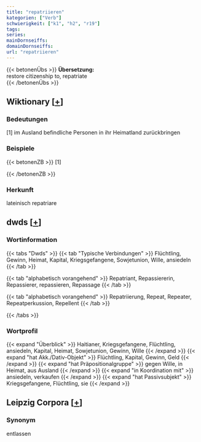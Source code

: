 ```yaml
---
title: "repatriieren"
kategorien: ["Verb"]
schwierigkeit: ["k1", "h2", "r19"]
tags:
series:
mainDornseiffs:
domainDornseiffs:
url: "repatriieren"
---
```


{{< betonenÜbs >}}
**Übersetzung:**  
restore citizenship to, repatriate  
{{< /betonenÜbs >}}

## Wiktionary [[+](https://de.wiktionary.org/wiki/repatriieren)]

### Bedeutungen
[1] im Ausland befindliche Personen in ihr Heimatland zurückbringen  

### Beispiele
{{< betonenZB >}}
[1]  

{{< /betonenZB >}}
### Herkunft
lateinisch repatriare  



## dwds [[+](https://www.dwds.de/wb/repatriieren)]

### Wortinformation
{{< tabs "Dwds" >}}
{{< tab "Typische Verbindungen" >}}
Flüchtling, Gewinn, Heimat, Kapital, Kriegsgefangene, Sowjetunion, Wille, ansiedeln
{{< /tab >}}

{{< tab "alphabetisch vorangehend" >}}
Repatriant, Repassiererin, Repassierer, repassieren, Repassage
{{< /tab >}}

{{< tab "alphabetisch vorangehend" >}}
Repatriierung, Repeat, Repeater, Repeatperkussion, Repellent
{{< /tab >}}

{{< /tabs >}}

### Wortprofil
{{< expand "Überblick" >}} Haitianer, Kriegsgefangene, Flüchtling, ansiedeln, Kapital, Heimat, Sowjetunion, Gewinn, Wille {{< /expand >}}
{{< expand "hat Akk./Dativ-Objekt" >}} Flüchtling, Kapital, Gewinn, Geld {{< /expand >}}
{{< expand "hat Präpositionalgruppe" >}} gegen Wille, in Heimat, aus Ausland {{< /expand >}}
{{< expand "in Koordination mit" >}} ansiedeln, verkaufen {{< /expand >}}
{{< expand "hat Passivsubjekt" >}} Kriegsgefangene, Flüchtling, sie {{< /expand >}}

## Leipzig Corpora [[+](https://corpora.uni-leipzig.de/en/res?word=repatriieren&corpusId=deu_newscrawl-public_2018)]


### Synonym
entlassen

